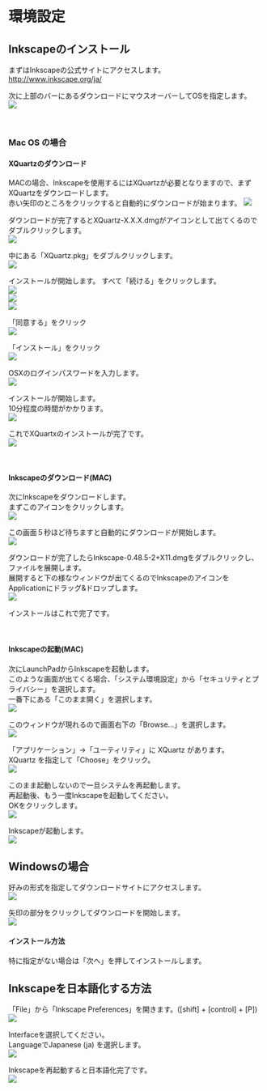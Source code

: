 # 環境設定

## Inkscapeのインストール

まずはInkscapeの公式サイトにアクセスします。
<br>
http://www.inkscape.org/ja/

次に上部のバーにあるダウンロードにマウスオーバーしてOSを指定します。
<br>
![](ink1-01.jpg)

<br>

### Mac OS の場合

#### XQuartzのダウンロード

MACの場合、Inkscapeを使用するにはXQuartzが必要となりますので、まずXQuartzをダウンロードします。
<br>
赤い矢印のところをクリックすると自動的にダウンロードが始まります。
![](ink1-02.jpg)

ダウンロードが完了するとXQuartz-X.X.X.dmgがアイコンとして出てくるのでダブルクリックします。
<br>
![](ink1-03.jpg)


中にある「XQuartz.pkg」をダブルクリックします。
<br>
![](ink1-04.jpg)

インストールが開始します。
すべて「続ける」をクリックします。
<br>
![](ink1-05.jpg)
<br>
![](ink1-06.jpg)
<br>
![](ink1-07.jpg)

「同意する」をクリック
<br>
![](ink1-08.jpg)

「インストール」をクリック
<br>
![](ink1-09.jpg)

OSXのログインパスワードを入力します。
<br>
![](ink1-10.jpg)

インストールが開始します。
<br>
10分程度の時間がかかります。
<br>
![](ink1-11.jpg)

これでXQuartxのインストールが完了です。
<br>
![](ink1-12.jpg)

<br>

#### Inkscapeのダウンロード(MAC)

次にInkscapeをダウンロードします。
<br>
まずこのアイコンをクリックします。
<br>
![](ink1-13.jpg)


この画面５秒ほど待ちますと自動的にダウンロードが開始します。
<br>
![](ink1-14.jpg)


ダウンロードが完了したらInkscape-0.48.5-2+X11.dmgをダブルクリックし、ファイルを展開します。
<br>
展開すると下の様なウィンドウが出てくるのでInkscapeのアイコンをApplicationにドラッグ&ドロップします。
<br>
![](ink1-15.jpg)


インストールはこれで完了です。

<br>

#### Inkscapeの起動(MAC)

次にLaunchPadからInkscapeを起動します。
<br>
このような画面が出てくる場合、「システム環境設定」から「セキュリティとプライバシー」を選択します。
<br>
一番下にある「このまま開く」を選択します。
<br>
![](ink1-16.jpg)


このウィンドウが現れるので画面右下の「Browse...」を選択します。<br>
![](ink1-17.jpg)

「アプリケーション」→「ユーティリティ」に XQuartz があります。
<br>
XQuartz を指定して「Choose」をクリック。
<br>
![](ink1-19.jpg)

このまま起動しないので一旦システムを再起動します。
<br>
再起動後、もう一度Inkscapeを起動してください。
<br>
OKをクリックします。
<br>
![](ink1-20.jpg)

Inkscapeが起動します。
<br>
![](ink1-21.jpg)



## Windowsの場合

好みの形式を指定してダウンロードサイトにアクセスします。
<br>
![](ink1-22.jpg)

矢印の部分をクリックしてダウンロードを開始します。
<br>
![](ink1-23.jpg)

#### インストール方法

特に指定がない場合は「次へ」を押してインストールします。




## Inkscapeを日本語化する方法

「File」から「Inkscape Preferences」を開きます。([shift] + [control] + [P])
<br>
![](ink1-24.jpg)

Interfaceを選択してください。
<br>
LanguageでJapanese (ja) を選択します。
<br>
![](ink1-25.jpg)

Inkscapeを再起動すると日本語化完了です。
<br>
![](ink1-26.jpg)

